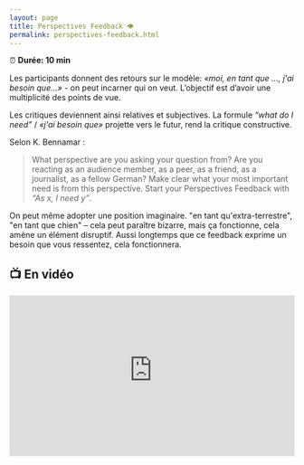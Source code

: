 ```yaml
---
layout: page
title: Perspectives Feedback 👁️
permalink: perspectives-feedback.html
---
```


⏰ **Durée: 10 min**

Les participants donnent des retours sur le modèle: *«moi, en tant que …, j'ai besoin que…»* - on peut incarner qui on veut. L’objectif est d’avoir une multiplicité des points de vue.

Les critiques deviennent ainsi relatives et subjectives. La formule *“what do I need”* / *«j'ai besoin que»* projette vers le futur, rend la critique constructive.

Selon K. Bennamar :

> What perspective are you asking your question from? Are you reacting as an audience member, as a peer, as a friend, as a journalist, as a fellow German? Make clear what your most important need is from this perspective. Start your Perspectives Feedback with *“As x, I need y”*.

On peut même adopter une position imaginaire. "en tant qu'extra-terrestre", "en tant que chien" – cela peut paraître bizarre, mais ça fonctionne, cela amène un élément disruptif. Aussi longtemps que ce feedback exprime un besoin que vous ressentez, cela fonctionnera.

## 📺 En vidéo

<iframe width="100%" style="aspect-ratio: 16 / 9;" src="https://www.youtube-nocookie.com/embed/dCqPsmd5beg" title="YouTube video player" frameborder="0" allow="accelerometer; autoplay; clipboard-write; encrypted-media; gyroscope; picture-in-picture" allowfullscreen></iframe>
